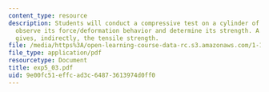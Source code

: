 ```yaml
---
content_type: resource
description: Students will conduct a compressive test on a cylinder of concrete to
  observe its force/deformation behavior and determine its strength. A second test
  gives, indirectly, the tensile strength.
file: /media/https%3A/open-learning-course-data-rc.s3.amazonaws.com/1-105-solid-mechanics-laboratory-fall-2003/9e00fc51effcad3c64873613974d0ff0_exp5_03.pdf
file_type: application/pdf
resourcetype: Document
title: exp5_03.pdf
uid: 9e00fc51-effc-ad3c-6487-3613974d0ff0
---
```

